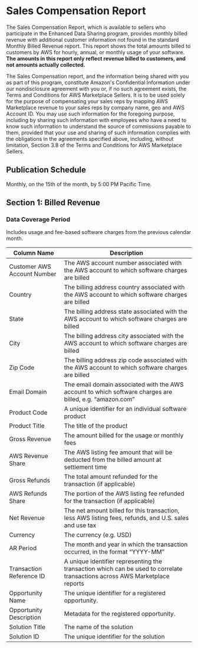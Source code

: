 # Sales Compensation Report<a name="sales-compensation-report"></a>

 The Sales Compensation Report, which is available to sellers who participate in the Enhanced Data Sharing program, provides monthly billed revenue with additional customer information not found in the standard Monthly Billed Revenue report\. This report shows the total amounts billed to customers by AWS for hourly, annual, or monthly usage of your software\. **The amounts in this report only reflect revenue billed to customers, and not amounts actually collected\.** 

 The Sales Compensation report, and the information being shared with you as part of this program, constitute Amazon's Confidential Information under our nondisclosure agreement with you or, if no such agreement exists, the Terms and Conditions for AWS Marketplace Sellers\. It is to be used solely for the purpose of compensating your sales reps by mapping AWS Marketplace revenue to your sales reps by company name, geo and AWS Account ID\. You may use such information for the foregoing purpose, including by sharing such information with employees who have a need to know such information to understand the source of commissions payable to them, provided that your use and sharing of such information complies with the obligations in the agreements specified above, including, without limitation, Section 3\.8 of the Terms and Conditions for AWS Marketplace Sellers\. 

## Publication Schedule<a name="publication-schedule-4"></a>

 Monthly, on the 15th of the month, by 5:00 PM Pacific Time\. 

## Section 1: Billed Revenue<a name="section-1-billed-revenue"></a>

### Data Coverage Period<a name="data-coverage-period-16"></a>

 Includes usage and fee\-based software charges from the previous calendar month\. 


|  **Column Name**  |  **Description**  | 
| --- | --- | 
|  Customer AWS Account Number  |  The AWS account number­­ associated with the AWS account to which software charges are billed  | 
|  Country  |  The billin­g address country associated with the AWS account to which software charges are billed  | 
|  State  |  The billing address state associated with the AWS account to which software charges are billed  | 
|  City  |  The billing address city associated with the AWS account to which software charges are billed  | 
|  Zip Code  |  The billing address zip code associated with the AWS account to which software charges are billed  | 
|  Email Domain  |  The email domain associated with the AWS account to which software charges are billed, e\.g\. “amazon\.com”  | 
|  Product Code  |  A unique identifier for an individual software product  | 
|  Product Title  |  The title of the product  | 
|  Gross Revenue  |  The amount billed for the usage or monthly fees  | 
|  AWS Revenue Share  |  The AWS listing fee amount that will be deducted from the billed amount at settlement time  | 
|  Gross Refunds  |  The total amount refunded for the transaction \(if applicable\)  | 
|  AWS Refunds Share  |  The portion of the AWS listing fee refunded for the transaction \(if applicable\)  | 
|  Net Revenue  |  The net amount billed for this transaction, less AWS listing fees, refunds, and U\.S\. sales and use tax  | 
|  Currency  |  The currency \(e\.g\. USD\)  | 
|  AR Period  |  The month and year in which the transaction occurred, in the format “YYYY\-MM”  | 
|  Transaction Reference ID  |  A unique identifier representing the transaction which can be used to correlate transactions across AWS Marketplace reports  | 
|  Opportunity Name  |  The unique identifier for a registered opportunity\.  | 
|  Opportunity Description  |  Metadata for the registered opportunity\.  | 
|  Solution Title  |  The name of the solution  | 
|  Solution ID  |  The unique identifier for the solution  | 